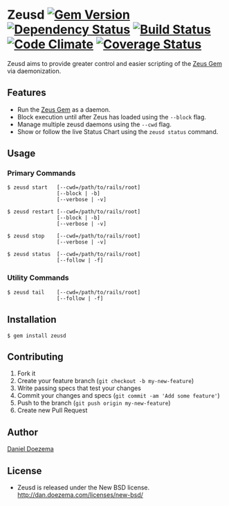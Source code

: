# Zeusd [![Gem Version](https://badge.fury.io/rb/zeusd.png)](http://badge.fury.io/rb/zeusd) [![Dependency Status](https://gemnasium.com/veloper/zeusd.png)](https://gemnasium.com/veloper/zeusd) [![Build Status](https://travis-ci.org/veloper/zeusd.png?branch=master)](https://travis-ci.org/veloper/zeusd) [![Code Climate](https://codeclimate.com/github/veloper/zeusd.png)](https://codeclimate.com/github/veloper/zeusd) [![Coverage Status](https://coveralls.io/repos/veloper/zeusd/badge.png?branch=master)](https://coveralls.io/r/veloper/zeusd?branch=master)

Zeusd aims to provide greater control and easier scripting of the [Zeus Gem](https://github.com/burke/zeus) via daemonization.

## Features

* Run the [Zeus Gem](https://github.com/burke/zeus) as a daemon.
* Block execution until after Zeus has loaded using the `--block` flag.
* Manage multiple zeusd daemons using the `--cwd` flag.
* Show or follow the live Status Chart using the `zeusd status` command.

## Usage

### Primary Commands

```
$ zeusd start   [--cwd=/path/to/rails/root]
                [--block | -b]
                [--verbose | -v]

$ zeusd restart [--cwd=/path/to/rails/root]
                [--block | -b]
                [--verbose | -v]

$ zeusd stop    [--cwd=/path/to/rails/root]
                [--verbose | -v]

$ zeusd status  [--cwd=/path/to/rails/root]
                [--follow | -f]
```

### Utility Commands

```
$ zeusd tail    [--cwd=/path/to/rails/root]
                [--follow | -f]
```

## Installation

```
$ gem install zeusd
```

## Contributing

1. Fork it
2. Create your feature branch (`git checkout -b my-new-feature`)
3. Write passing specs that test your changes
3. Commit your changes and specs (`git commit -am 'Add some feature'`)
4. Push to the branch (`git push origin my-new-feature`)
5. Create new Pull Request

## Author

[Daniel Doezema](http://dan.doezema.com)

## License

* Zeusd is released under the New BSD license. http://dan.doezema.com/licenses/new-bsd/
